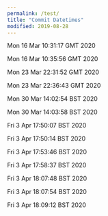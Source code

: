 ```yaml
---
permalink: /test/
title: "Commit Datetimes"
modified: 2019-08-28
---
```


Mon 16 Mar 10:31:17 GMT 2020

Mon 16 Mar 10:35:56 GMT 2020

Mon 23 Mar 22:31:52 GMT 2020

Mon 23 Mar 22:36:43 GMT 2020

Mon 30 Mar 14:02:54 BST 2020

Mon 30 Mar 14:03:58 BST 2020

Fri  3 Apr 17:50:07 BST 2020

Fri  3 Apr 17:50:14 BST 2020

Fri  3 Apr 17:53:46 BST 2020

Fri  3 Apr 17:58:37 BST 2020

Fri  3 Apr 18:07:48 BST 2020

Fri  3 Apr 18:07:54 BST 2020

Fri  3 Apr 18:09:12 BST 2020
